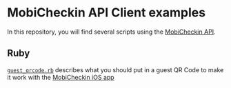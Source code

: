 # MobiCheckin API Client examples

In this repository, you will find several scripts using the
[MobiCheckin API](https://app.mobicheckin.com/api).

## Ruby
[```guest_qrcode.rb```](https://github.com/applidget/mobicheckin-api-client-examples/blob/master/ruby/guest_qrcode.rb)
describes what you should put in a guest QR Code
to make it work with the [MobiCheckin iOS app](http://itunes.apple.com/app/mobicheckin/id510125877?mt=8)
